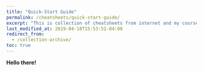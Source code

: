 ```yaml
---
title: "Quick-Start Guide"
permalink: /cheatsheets/quick-start-guide/
excerpt: "This is collection of cheatsheets from internet and my courses"
last_modified_at: 2019-04-18T15:53:52-04:00
redirect_from:
  - /collection-archive/
toc: true
---
```


**Hello there!**